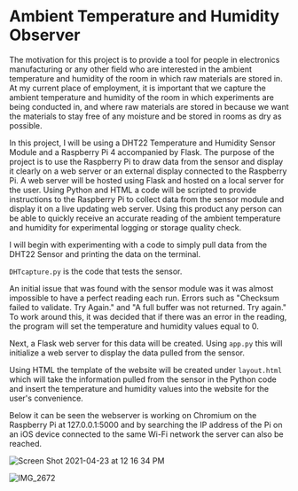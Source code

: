 # Ambient Temperature and Humidity Observer

The motivation for this project is to provide a tool for 
people in electronics manufacturing or any other field who 
are interested in the ambient temperature and humidity of the 
room in which raw materials are stored in. At my current 
place of employment, it is important that we capture the 
ambient temperature and humidity of the room in which experiments
are being conducted in, and where raw materials are stored in 
because we want the materials to stay free of any moisture and 
be stored in rooms as dry as possible.

In this project, I will be using a DHT22 Temperature and Humidity
Sensor Module and a Raspberry Pi 4 accompanied by Flask. The purpose of the project is to 
use the Raspberry Pi to draw data from the sensor and display it
clearly on a web server or an external display connected to the 
Raspberry Pi. A web server will be hosted using Flask and 
hosted on a local server for the user. Using Python and HTML
a code will be scripted to provide instructions to the Raspberry 
Pi to collect data from the sensor module and display it on 
a live updating web server. Using this product any person
can be able to quickly receive an accurate reading of the 
ambient temperature and humidity for experimental logging 
or storage quality check. 

I will begin with experimenting with a code to simply pull data
from the DHT22 Sensor and printing the data on the terminal.

<p><code>DHTcapture.py</code> is the code that tests the sensor. </p>

<p>An initial issue that was found with the sensor module was it was almost impossible to
  have a perfect reading each run. Errors such as "Checksum failed to validate. Try Again." 
  and "A full buffer was not returned. Try again." To work around this, it was decided that 
  if there was an error in the reading, the program will set the temperature and 
  humidity values equal to 0. </p>
  
<p>Next, a Flask web server for this data will be created. Using <code>app.py</code>
  this will initialize a web server to display the data pulled from the sensor. </p>
  
<p>Using HTML the template of the website will be created under <code>layout.html</code>
  which will take the information pulled from the sensor in the Python code and insert the
  temperature and humidity values into the website for the user's convenience.
  
  Below it can be seen the webserver is working on Chromium on the Raspberry Pi at 127.0.0.1:5000 and 
  by searching the IP address of the Pi on an iOS device connected to the same 
  Wi-Fi network the server can also be reached.

![Screen Shot 2021-04-23 at 12 16 34 PM](https://user-images.githubusercontent.com/78391004/115900273-c1646d80-a42d-11eb-9066-b42c330f26fa.png)

![IMG_2672](https://user-images.githubusercontent.com/78391004/115900794-58c9c080-a42e-11eb-9684-aa5fb1a093e8.png)

